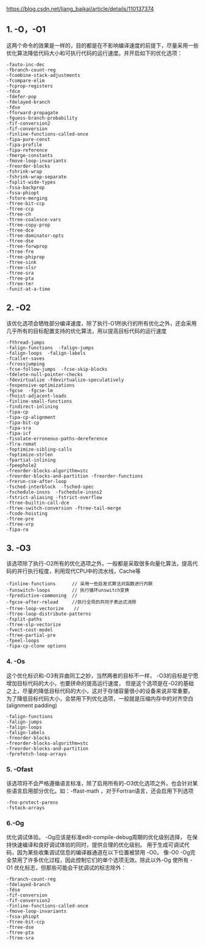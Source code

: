 

https://blog.csdn.net/liang_baikai/article/details/110137374



## 1. -O，-O1

这两个命令的效果是一样的，目的都是在不影响编译速度的前提下，尽量采用一些优化算法降低代码大小和可执行代码的运行速度。并开启如下的优化选项：

```
-fauto-inc-dec 
-fbranch-count-reg 
-fcombine-stack-adjustments 
-fcompare-elim 
-fcprop-registers 
-fdce 
-fdefer-pop 
-fdelayed-branch 
-fdse 
-fforward-propagate 
-fguess-branch-probability 
-fif-conversion2 
-fif-conversion 
-finline-functions-called-once 
-fipa-pure-const 
-fipa-profile 
-fipa-reference 
-fmerge-constants 
-fmove-loop-invariants 
-freorder-blocks 
-fshrink-wrap 
-fshrink-wrap-separate 
-fsplit-wide-types 
-fssa-backprop 
-fssa-phiopt 
-fstore-merging 
-ftree-bit-ccp 
-ftree-ccp 
-ftree-ch 
-ftree-coalesce-vars 
-ftree-copy-prop 
-ftree-dce 
-ftree-dominator-opts 
-ftree-dse 
-ftree-forwprop 
-ftree-fre 
-ftree-phiprop 
-ftree-sink 
-ftree-slsr 
-ftree-sra 
-ftree-pta 
-ftree-ter 
-funit-at-a-time
```



## 2. -O2

该优化选项会牺牲部分编译速度，除了执行-O1所执行的所有优化之外，还会采用几乎所有的目标配置支持的优化算法，用以提高目标代码的运行速度

```
-fthread-jumps 
-falign-functions  -falign-jumps 
-falign-loops  -falign-labels 
-fcaller-saves 
-fcrossjumping 
-fcse-follow-jumps  -fcse-skip-blocks 
-fdelete-null-pointer-checks 
-fdevirtualize -fdevirtualize-speculatively 
-fexpensive-optimizations 
-fgcse  -fgcse-lm  
-fhoist-adjacent-loads 
-finline-small-functions 
-findirect-inlining 
-fipa-cp 
-fipa-cp-alignment 
-fipa-bit-cp 
-fipa-sra 
-fipa-icf 
-fisolate-erroneous-paths-dereference 
-flra-remat 
-foptimize-sibling-calls 
-foptimize-strlen 
-fpartial-inlining 
-fpeephole2 
-freorder-blocks-algorithm=stc 
-freorder-blocks-and-partition -freorder-functions 
-frerun-cse-after-loop  
-fsched-interblock  -fsched-spec 
-fschedule-insns  -fschedule-insns2 
-fstrict-aliasing -fstrict-overflow 
-ftree-builtin-call-dce 
-ftree-switch-conversion -ftree-tail-merge 
-fcode-hoisting 
-ftree-pre 
-ftree-vrp 
-fipa-ra
```



## 3. -O3

该选项除了执行-O2所有的优化选项之外，一般都是采取很多向量化算法，提高代码的并行执行程度，利用现代CPU中的流水线，Cache等

```
-finline-functions      // 采用一些启发式算法对函数进行内联
-funswitch-loops        // 执行循环unswitch变换
-fpredictive-commoning  // 
-fgcse-after-reload     //执行全局的共同子表达式消除
-ftree-loop-vectorize　  // 
-ftree-loop-distribute-patterns
-fsplit-paths 
-ftree-slp-vectorize
-fvect-cost-model
-ftree-partial-pre
-fpeel-loops 
-fipa-cp-clone options
```



### 4. -Os
这个优化标识和-O3有异曲同工之妙，当然两者的目标不一样，
-O3的目标是宁愿增加目标代码的大小，也要拼命的提高运行速度，
但是这个选项是在-O2的基础之上，尽量的降低目标代码的大小，这对于存储容量很小的设备来说非常重要。
为了降低目标代码大小，会禁用下列优化选项，一般就是压缩内存中的对齐空白(alignment padding)

```
-falign-functions  
-falign-jumps  
-falign-loops 
-falign-labels
-freorder-blocks  
-freorder-blocks-algorithm=stc 
-freorder-blocks-and-partition  
-fprefetch-loop-arrays
```



### 5. -Ofast

该选项将不会严格遵循语言标准，除了启用所有的-O3优化选项之外，也会针对某些语言启用部分优化。如：-ffast-math ，对于Fortran语言，还会启用下列选项

```
-fno-protect-parens 
-fstack-arrays
```





### 6.-Og
优化调试体验。 -Og应该是标准edit-compile-debug周期的优化级别选择，
在保持快速编译和良好调试体验的同时，提供合理的优化级别。
用于生成可调试代码，因为某些收集调试信息的编译器通道在以下位置被禁用 -O0。
像-O0 -Og完全禁用了许多优化过程，因此控制它们的单个选项无效。除此以外-Og 使所有 -O1 优化标志，但那些可能会干扰调试的标志除外：

```
-fbranch-count-reg  
-fdelayed-branch 
-fdse  
-fif-conversion  
-fif-conversion2  
-finline-functions-called-once 
-fmove-loop-invariants  
-fssa-phiopt 
-ftree-bit-ccp  
-ftree-dse  
-ftree-pta  
-ftree-sra
```



